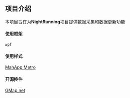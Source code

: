 ## 项目介绍
本项目旨在为**NightRunning**项目提供数据采集和数据更新功能
#### 使用框架
```
wpf
```
#### 使用样式
[MahApp.Metro](http://mahapps.com/)
#### 开源控件<br>
[GMap.net](http://greatmaps.codeplex.com/)
